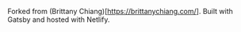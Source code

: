 Forked from (Brittany Chiang)[https://brittanychiang.com/]. Built with Gatsby and hosted with Netlify.
